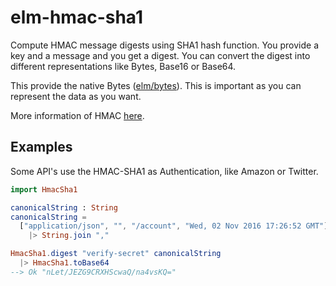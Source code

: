 # elm-hmac-sha1

Compute HMAC message digests using SHA1 hash function. You provide a key and a
message and you get a digest. You can convert the digest into different representations
like Bytes, Base16 or Base64.

This provide the native Bytes ([elm/bytes](https://package.elm-lang.org/packages/elm/bytes/latest/)).
This is important as you can represent the data as you want.

More information of HMAC [here](https://en.wikipedia.org/wiki/HMAC).

## Examples

Some API's use the HMAC-SHA1 as Authentication, like Amazon or Twitter.

```elm
import HmacSha1

canonicalString : String
canonicalString =
  ["application/json", "", "/account", "Wed, 02 Nov 2016 17:26:52 GMT"]
    |> String.join ","

HmacSha1.digest "verify-secret" canonicalString
  |> HmacSha1.toBase64
--> Ok "nLet/JEZG9CRXHScwaQ/na4vsKQ="
```
